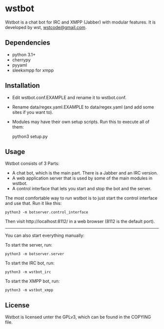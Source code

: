 wstbot
======

Wstbot is a chat bot for IRC and XMPP (Jabber) with modular features.
It is developed by wst, wstcode@gmail.com.

Dependencies
------------

* python 3.1+
* cherrypy
* pyyaml
* sleekxmpp for xmpp

Installation
------------

* Edit wstbot.conf.EXAMPLE and rename it to wstbot.conf.
* Rename data/regex.yaml.EXAMPLE to data/regex.yaml (and add some sites if you want to).
* Modules may have their own setup scripts. Run this to execute all of them:

    python3 setup.py

Usage
-----

Wstbot consists of 3 Parts:
* A chat bot, which is the main part. There is a Jabber and an IRC version.
* A web application server that is used by some of the main modules in wstbot.
* A control interface that lets you start and stop the bot and the server.

The most comfortable way to run wstbot is to just start the control interface and use that.
Run it like this:

    python3 -m botserver.control_interface

Then visit http://localhost:8112/ in a web browser (8112 is the default port).

---

You can also start everything manually:

To start the server, run:

    python3 -m botserver.server

To start the IRC bot, run:

    python3 -m wstbot_irc

To start the XMPP bot, run:

    python3 -m wstbot_xmpp

License
-------

Wstbot is licensed unter the GPLv3, which can be found in the COPYING 
file.
